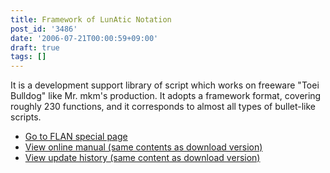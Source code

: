 ```yaml
---
title: Framework of LunAtic Notation
post_id: '3486'
date: '2006-07-21T00:00:59+09:00'
draft: true
tags: []
---
```


It is a development support library of script which works on freeware "Toei Bulldog" like Mr. mkm's production. It adopts a framework format, covering roughly 230 functions, and it corresponds to almost all types of bullet-like scripts.

*   [Go to FLAN special page](/tag/flan)
*   [View online manual (same contents as download version)](https://danmaq.com/!/flan/)
*   [View update history (same content as download version)](https://danmaq.com/!/flan/DATA/__history.xml)
